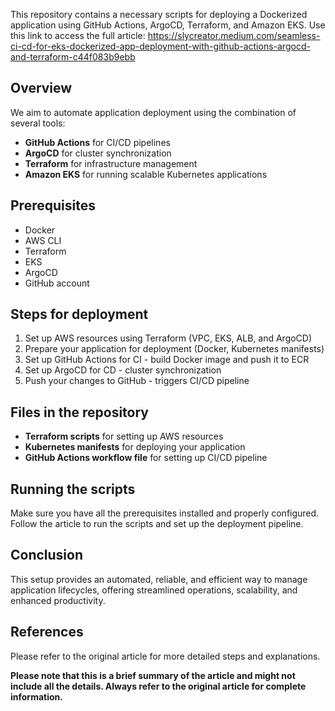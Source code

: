 This repository contains a  necessary scripts for deploying a Dockerized application using GitHub Actions, ArgoCD, Terraform, and Amazon EKS.
Use this link to access the full article: https://slycreator.medium.com/seamless-ci-cd-for-eks-dockerized-app-deployment-with-github-actions-argocd-and-terraform-c44f083b9ebb
## Overview

We aim to automate application deployment using the combination of several tools:

- **GitHub Actions** for CI/CD pipelines
- **ArgoCD** for cluster synchronization
- **Terraform** for infrastructure management
- **Amazon EKS** for running scalable Kubernetes applications

## Prerequisites

- Docker
- AWS CLI
- Terraform
- EKS
- ArgoCD
- GitHub account

## Steps for deployment

1. Set up AWS resources using Terraform (VPC, EKS, ALB, and ArgoCD)
2. Prepare your application for deployment (Docker, Kubernetes manifests)
3. Set up GitHub Actions for CI - build Docker image and push it to ECR
4. Set up ArgoCD for CD - cluster synchronization
5. Push your changes to GitHub - triggers CI/CD pipeline

## Files in the repository

- **Terraform scripts** for setting up AWS resources
- **Kubernetes manifests** for deploying your application
- **GitHub Actions workflow file** for setting up CI/CD pipeline

## Running the scripts

Make sure you have all the prerequisites installed and properly configured. Follow the article to run the scripts and set up the deployment pipeline.

## Conclusion

This setup provides an automated, reliable, and efficient way to manage application lifecycles, offering streamlined operations, scalability, and enhanced productivity.

## References

Please refer to the original article for more detailed steps and explanations.

**Please note that this is a brief summary of the article and might not include all the details. Always refer to the original article for complete information.**